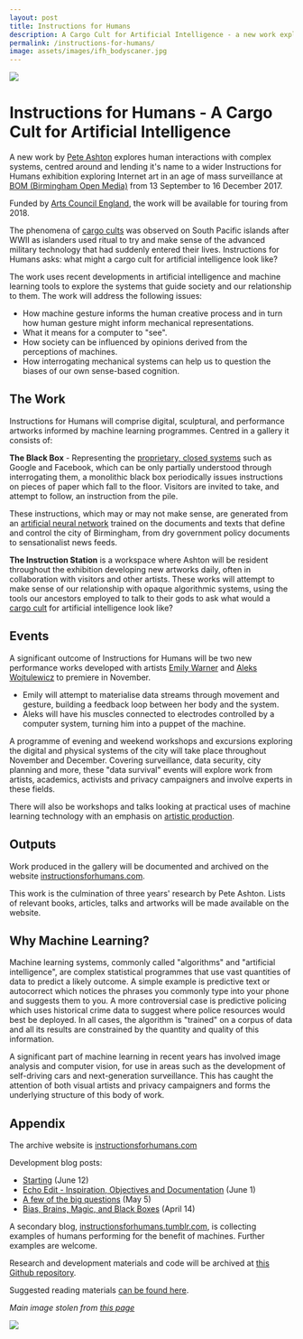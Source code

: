 ```yaml
---
layout: post
title: Instructions for Humans
description: A Cargo Cult for Artificial Intelligence - a new work exploring human interactions with machines.
permalink: /instructions-for-humans/
image: assets/images/ifh_bodyscaner.jpg
---
```


![](http://art.peteashton.com/assets/images/ifh_bodyscaner.jpg)



# Instructions for Humans - A Cargo Cult for Artificial Intelligence

A new work by [Pete Ashton](http://art.peteashton.com/) explores human interactions with complex systems, centred around and lending it's name to a wider Instructions for Humans exhibition exploring Internet art in an age of mass surveillance at [BOM (Birmingham Open Media)](http://bom.org.uk) from 13 September to 16 December 2017. 

Funded by [Arts Council England](http://artscouncil.org.uk/), the work will be available for touring from 2018. 

The phenomena of [cargo cults](https://en.wikipedia.org/wiki/Cargo_cult) was observed on South Pacific islands after WWII as islanders used ritual to try and make sense of the advanced military technology that had suddenly entered their lives. Instructions for Humans asks: what might a cargo cult for artificial intelligence look like? 

The work uses recent developments in artificial intelligence and machine learning tools to explore the systems that guide society and our relationship to them. The work will address the following issues:

- How machine gesture informs the human creative process and in turn how human gesture might inform mechanical representations.
- What it means for a computer to "see".
- How society can be influenced by opinions derived from the perceptions of machines.
- How interrogating mechanical systems can help us to question the biases of our own sense-based cognition.


## The Work

Instructions for Humans will comprise digital, sculptural, and performance artworks informed by machine learning programmes. Centred in a gallery it consists of: 

**The Black Box** - Representing the [proprietary, closed systems](https://en.wikipedia.org/wiki/Black_box) such as Google and Facebook, which can be only partially understood through interrogating them, a monolithic black box periodically issues instructions on pieces of paper which fall to the floor. Visitors are invited to take, and attempt to follow, an instruction from the pile. 

These instructions, which may or may not make sense, are generated from an [artificial neural network](https://en.wikipedia.org/wiki/Artificial_neural_network) trained on the documents and texts that define and control the city of Birmingham, from dry government policy documents to sensationalist news feeds. 

**The Instruction Station** is a workspace where Ashton will be resident throughout the exhibition developing new artworks daily, often in collaboration with visitors and other artists. These works will attempt to make sense of our relationship with opaque algorithmic systems, using the tools our ancestors employed to talk to their gods to ask what would a [cargo cult](https://en.wikipedia.org/wiki/Cargo_cult) for artificial intelligence look like? 

## Events

A significant outcome of Instructions for Humans will be two new performance works developed with artists [Emily Warner](http://emily-warner.com) and [Aleks Wojtulewicz](http://hfwas.co.uk/?page_id=27) to premiere in November.

- Emily will attempt to materialise data streams through movement and gesture, building a feedback loop between her body and the system.
- Aleks will have his muscles connected to electrodes controlled by a computer system, turning him into a puppet of the machine.

A programme of evening and weekend workshops and excursions exploring the digital and physical systems of the city will take place throughout November and December. Covering surveillance, data security, city planning and more, these "data survival" events will explore work from artists, academics, activists and privacy campaigners and involve experts in these fields. 

There will also be workshops and talks looking at practical uses of machine learning technology with an emphasis on [artistic production](http://ml4a.github.io). 

## Outputs

Work produced in the gallery will be documented and archived on the website [instructionsforhumans.com](http://instructionsforhumans.com).

This work is the culmination of three years' research by Pete Ashton. Lists of relevant books, articles, talks and artworks will be made available on the website.


## Why Machine Learning?

Machine learning systems, commonly called "algorithms" and "artificial intelligence", are complex statistical programmes that use vast quantities of data to predict a likely outcome. A simple example is predictive text or autocorrect which notices the phrases you commonly type into your phone and suggests them to you. A more controversial case is predictive policing which uses historical crime data to suggest where police resources would best be deployed. In all cases, the algorithm is "trained" on a corpus of data and all its results are constrained by the quantity and quality of this information. 

A significant part of machine learning in recent years has involved image analysis and computer vision, for use in areas such as the development of self-driving cars and next-generation surveillance. This has caught the attention of both visual artists and privacy campaigners and forms the underlying structure of this body of work. 

## Appendix

The archive website is [instructionsforhumans.com](http://instructionsforhumans.com)

Development blog posts:

- [Starting](http://blog.peteashton.com/art/2017/06/12/Starting/) (June 12)
- [Echo Edit - Inspiration, Objectives and Documentation](http://blog.peteashton.com/art/2017/06/01/Echo-Edit/) (June 1)
- [A few of the big questions](http://blog.peteashton.com/art/2017/05/04/the-big-questions/) (May 5)
- [Bias, Brains, Magic, and Black Boxes](http://blog.peteashton.com/art/2017/04/14/confirmation_bias_etc/) (April 14)

A secondary blog, [instructionsforhumans.tumblr.com](https://instructionsforhumans.tumblr.com), is collecting examples of humans performing for the benefit of machines. Further examples are welcome. 

Research and development materials and code will be archived at [this Github repository](https://peteash10.github.io/instructions-for-humans/). 

Suggested reading materials [can be found here](http://instructionsforhumans.com/references/).



*Main image stolen from [this page](https://www.engadget.com/2015/12/22/tsa-scan-updates/)*

[![](http://art.peteashton.com/assets/images/lottery_Logo_Black_RGB_smaller.jpg)](http://artscouncil.org.uk/)
